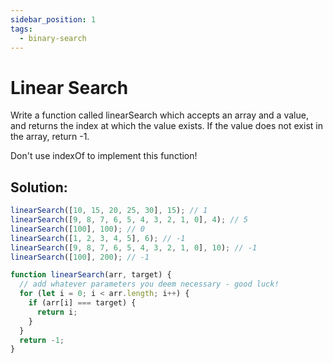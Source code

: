 ```yaml
---
sidebar_position: 1
tags:
  - binary-search
---
```


# Linear Search

Write a function called linearSearch which accepts an array and a value, and returns the index at which the value exists. If the value does not exist in the array, return -1.

Don't use indexOf to implement this function!

## Solution:

```jsx
linearSearch([10, 15, 20, 25, 30], 15); // 1
linearSearch([9, 8, 7, 6, 5, 4, 3, 2, 1, 0], 4); // 5
linearSearch([100], 100); // 0
linearSearch([1, 2, 3, 4, 5], 6); // -1
linearSearch([9, 8, 7, 6, 5, 4, 3, 2, 1, 0], 10); // -1
linearSearch([100], 200); // -1

function linearSearch(arr, target) {
  // add whatever parameters you deem necessary - good luck!
  for (let i = 0; i < arr.length; i++) {
    if (arr[i] === target) {
      return i;
    }
  }
  return -1;
}
```
